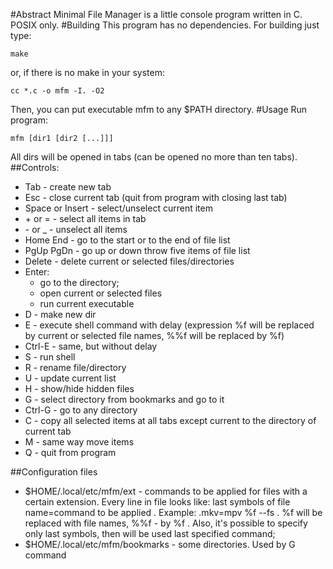 #Abstract
Minimal File Manager is a little console program written in C. POSIX only.
#Building
This program has no dependencies. For building just type:

    make
or, if there is no make in your system:

    cc *.c -o mfm -I. -O2
Then, you can put executable mfm to any $PATH directory.
#Usage
Run program:

    mfm [dir1 [dir2 [...]]]
All dirs will be opened in tabs (can be opened no more than ten tabs).
##Controls:
* Tab - create new tab
* Esc - close current tab (quit from program with closing last tab)
* Space or Insert - select/unselect current item
* \+ or = - select all items in tab
* \- or _ - unselect all items
* Home End - go to the start or to the end of file list
* PgUp PgDn - go up or down throw five items of file list
* Delete - delete current or selected files/directories
* Enter:
    * go to the directory;
    * open current or selected files
    * run current executable
* D - make new dir
* E - execute shell command with delay (expression %f will be replaced by current or selected file names, %%f will be replaced by %f)
* Ctrl-E - same, but without delay
* S - run shell
* R - rename file/directory
* U - update current list
* H - show/hide hidden files
* G - select directory from bookmarks and go to it
* Ctrl-G - go to any directory
* C - copy all selected items at all tabs except current to the directory of current tab
* M - same way move items
* Q - quit from program

##Configuration files
* $HOME/.local/etc/mfm/ext - commands to be applied for files with a certain extension. Every line in file looks like: last symbols of file name=command to be applied . Example: .mkv=mpv %f --fs . %f will be replaced with file names, %%f - by %f . Also, it's possible to specify only last symbols, then will be used last specified command;
* $HOME/.local/etc/mfm/bookmarks - some directories. Used by G command
